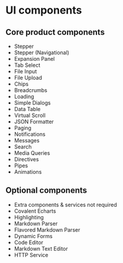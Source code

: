 # UI components

## Core product components

*  Stepper
*  Stepper (Navigational)
*  Expansion Panel
*  Tab Select
*  File Input
*  File Upload
*  Chips
*  Breadcrumbs
*  Loading
*  Simple Dialogs
*  Data Table
*  Virtual Scroll
*  JSON Formatter
*  Paging
*  Notifications
*  Messages
*  Search
*  Media Queries
*  Directives
*  Pipes
*  Animations

## Optional components

*  Extra components & services not required
*  Covalent Echarts
*  Highlighting
*  Markdown Parser
*  Flavored Markdown Parser
*  Dynamic Forms
*  Code Editor
*  Markdown Text Editor
*  HTTP Service